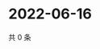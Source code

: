# 2022-06-16

共 0 条

<!-- BEGIN WEIBO -->
<!-- 最后更新时间 Thu Jun 16 2022 11:19:54 GMT+0800 (China Standard Time) -->

<!-- END WEIBO -->

